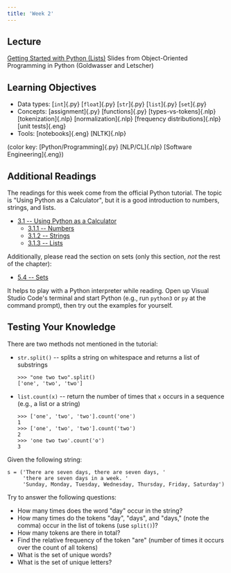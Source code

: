 ```yaml
---
title: 'Week 2'
---
```


## Lecture

[Getting Started with Python (Lists)](static/OOPython-Lists.pdf)
Slides from Object-Oriented Programming in Python (Goldwasser and Letscher)

## Learning Objectives

* Data types: [`int`]{.py} [`float`]{.py} [`str`]{.py} [`list`]{.py} [`set`]{.py}
* Concepts: [assignment]{.py} [functions]{.py} [types-vs-tokens]{.nlp} [tokenization]{.nlp} [normalization]{.nlp} [frequency distributions]{.nlp} [unit tests]{.eng}
* Tools: [notebooks]{.eng} [NLTK]{.nlp}

(color key: [Python/Programming]{.py} [NLP/CL]{.nlp} [Software Engineering]{.eng})

## Additional Readings

The readings for this week come from the official Python tutorial. The topic is "Using Python as a Calculator", but it is a good introduction to numbers, strings, and lists.

* [3.1 -- Using Python as a Calculator](https://docs.python.org/3/tutorial/introduction.html#using-python-as-a-calculator)
  - [3.1.1 -- Numbers](https://docs.python.org/3/tutorial/introduction.html#numbers)
  - [3.1.2 -- Strings](https://docs.python.org/3/tutorial/introduction.html#strings)
  - [3.1.3 -- Lists](https://docs.python.org/3/tutorial/introduction.html#lists)

Additionally, please read the section on sets (only this section, *not*
the rest of the chapter):

* [5.4 -- Sets](https://docs.python.org/3/tutorial/datastructures.html#sets)

It helps to play with a Python interpreter while reading. Open up Visual
Studio Code's terminal and start Python (e.g., run `python3` or `py` at
the command prompt), then try out the examples for yourself.

## Testing Your Knowledge

There are two methods not mentioned in the tutorial:

- `str.split()` -- splits a string on whitespace and returns a list of substrings

  ```{.python .terminal}
  >>> "one two two".split()
  ['one', 'two', 'two']
  ```

- `list.count(x)` -- return the number of times that `x` occurs in a sequence (e.g., a list or a string)

  ```{.python .terminal}
  >>> ['one', 'two', 'two'].count('one')
  1
  >>> ['one', 'two', 'two'].count('two')
  2
  >>> 'one two two'.count('o')
  3
  ```

Given the following string:

```{.python .terminal}
s = ('There are seven days, there are seven days, '
     'there are seven days in a week. '
     'Sunday, Monday, Tuesday, Wednesday, Thursday, Friday, Saturday')
```

Try to answer the following questions:

- How many times does the word "day" occur in the string?
- How many times do the tokens "day", "days", and "days," (note the comma) occur in the list of tokens (use `split()`)?
- How many tokens are there in total?
- Find the relative frequency of the token "are" (number of times it occurs over the count of all tokens)
- What is the set of unique words?
- What is the set of unique letters?
